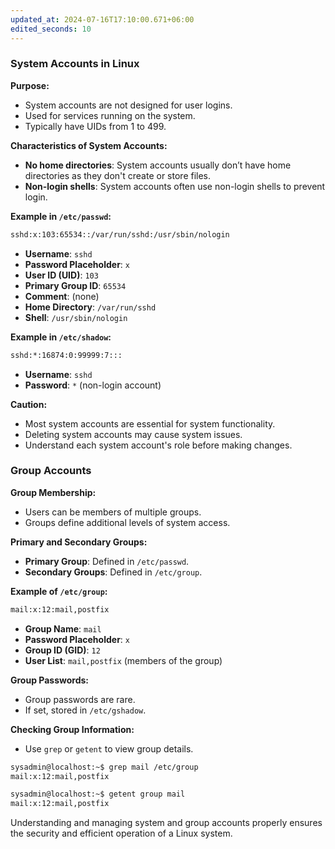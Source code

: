 ```yaml
---
updated_at: 2024-07-16T17:10:00.671+06:00
edited_seconds: 10
---
```

### System Accounts in Linux

**Purpose:**
- System accounts are not designed for user logins.
- Used for services running on the system.
- Typically have UIDs from 1 to 499.

**Characteristics of System Accounts:**
- **No home directories**: System accounts usually don’t have home directories as they don't create or store files.
- **Non-login shells**: System accounts often use non-login shells to prevent login.

**Example in `/etc/passwd`:**
```bash
sshd:x:103:65534::/var/run/sshd:/usr/sbin/nologin
```
- **Username**: `sshd`
- **Password Placeholder**: `x`
- **User ID (UID)**: `103`
- **Primary Group ID**: `65534`
- **Comment**: (none)
- **Home Directory**: `/var/run/sshd`
- **Shell**: `/usr/sbin/nologin`

**Example in `/etc/shadow`:**
```bash
sshd:*:16874:0:99999:7:::
```
- **Username**: `sshd`
- **Password**: `*` (non-login account)

**Caution:**
- Most system accounts are essential for system functionality.
- Deleting system accounts may cause system issues.
- Understand each system account's role before making changes.

### Group Accounts

**Group Membership:**
- Users can be members of multiple groups.
- Groups define additional levels of system access.

**Primary and Secondary Groups:**
- **Primary Group**: Defined in `/etc/passwd`.
- **Secondary Groups**: Defined in `/etc/group`.

**Example of `/etc/group`:**
```bash
mail:x:12:mail,postfix
```
- **Group Name**: `mail`
- **Password Placeholder**: `x`
- **Group ID (GID)**: `12`
- **User List**: `mail,postfix` (members of the group)

**Group Passwords:**
- Group passwords are rare.
- If set, stored in `/etc/gshadow`.

**Checking Group Information:**
- Use `grep` or `getent` to view group details.
```bash
sysadmin@localhost:~$ grep mail /etc/group
mail:x:12:mail,postfix

sysadmin@localhost:~$ getent group mail
mail:x:12:mail,postfix
```

Understanding and managing system and group accounts properly ensures the security and efficient operation of a Linux system.